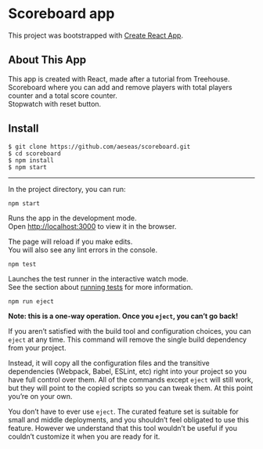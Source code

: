 # Scoreboard app
This project was bootstrapped with [Create React App](https://github.com/facebook/create-react-app).

## About This App
This app is created with React, made after a tutorial from Treehouse. <br>
Scoreboard where you can add and remove players with total players counter and a total score counter.<br>
Stopwatch with reset button.

## Install 
    $ git clone https://github.com/aeseas/scoreboard.git
    $ cd scoreboard
    $ npm install
    $ npm start

---

In the project directory, you can run:

`npm start`

Runs the app in the development mode. <br>
Open [http://localhost:3000](http://localhost:3000) to view it in the browser.

The page will reload if you make edits. <br>
You will also see any lint errors in the console.

`npm test`

Launches the test runner in the interactive watch mode.<br>
See the section about [running tests](https://facebook.github.io/create-react-app/docs/running-tests) for more information.

`npm run eject`

**Note: this is a one-way operation. Once you `eject`, you can’t go back!**

If you aren’t satisfied with the build tool and configuration choices, you can `eject` at any time. This command will remove the single build dependency from your project.

Instead, it will copy all the configuration files and the transitive dependencies (Webpack, Babel, ESLint, etc) right into your project so you have full control over them. All of the commands except `eject` will still work, but they will point to the copied scripts so you can tweak them. At this point you’re on your own.

You don’t have to ever use `eject`. The curated feature set is suitable for small and middle deployments, and you shouldn’t feel obligated to use this feature. However we understand that this tool wouldn’t be useful if you couldn’t customize it when you are ready for it.



